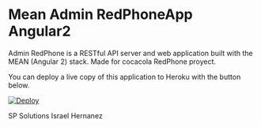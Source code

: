 
# Mean Admin RedPhoneApp Angular2

Admin RedPhone is a RESTful API server and web application built with the MEAN (Angular 2) stack. 
Made for cocacola RedPhone proyect.



You can deploy a live copy of this application to Heroku with the button below.

[![Deploy](https://www.herokucdn.com/deploy/button.png)](https://heroku.com/deploy?template=https://github.com/spsolutionsmexico/adminredphone)

SP Solutions
Israel Hernanez
